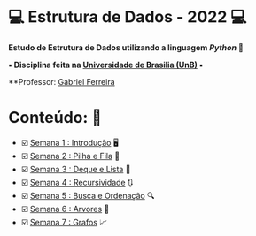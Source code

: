 # :computer: Estrutura de Dados - 2022 :computer:

**Estudo de Estrutura de Dados utilizando a linguagem *Python* :snake:**

**:black_small_square: Disciplina feita na [Universidade de Brasilia (UnB)](https://www.unb.br/) :black_small_square:**

**Professor: [Gabriel Ferreira](https://github.com/Gabrielcarvfer)

# Conteúdo: :brain:

* :ballot_box_with_check: [Semana 1 : Introdução](https://github.com/savio-henrique/ED-2022/tree/master/Sem1) :desktop_computer:
* :ballot_box_with_check: [Semana 2 : Pilha e Fila](https://github.com/savio-henrique/ED-2022/tree/master/Sem2) :green_book:
* :ballot_box_with_check: [Semana 3 : Deque e Lista](https://github.com/savio-henrique/ED-2022/tree/master/Sem3) :book:
* :ballot_box_with_check: [Semana 4 : Recursividade](https://github.com/savio-henrique/ED-2022/tree/master/Sem4) :arrows_clockwise:
* :ballot_box_with_check: [Semana 5 : Busca e Ordenação](https://github.com/savio-henrique/ED-2022/tree/master/Sem5) :mag:
* :ballot_box_with_check: [Semana 6 : Arvores](https://github.com/savio-henrique/ED-2022/tree/master/Sem6) :herb:
* :ballot_box_with_check: [Semana 7 : Grafos](https://github.com/savio-henrique/ED-2022/tree/master/Sem7) :chart_with_upwards_trend:
